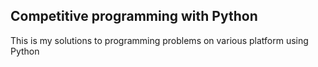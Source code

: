 ## Competitive programming with Python
This is my solutions to programming problems on various platform using Python
